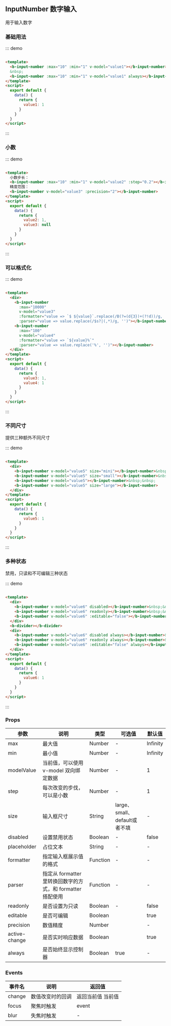 ## InputNumber 数字输入

用于输入数字

### 基础用法

::: demo

```html

<template>
  <b-input-number :max="10" :min="1" v-model="value1"></b-input-number>
  &nbsp;
  <b-input-number :max="10" :min="1" v-model="value1" always></b-input-number>
</template>
<script>
  export default {
    data() {
      return {
        value1: 1
      }
    }
  }
</script>
```

:::

### 小数

::: demo

```html

<template>
  小数步长：
  <b-input-number :max="10" :min="1" v-model="value2" :step="0.2"></b-input-number>
  精度范围：
  <b-input-number v-model="value3" :precision="2"></b-input-number>
</template>
<script>
  export default {
    data() {
      return {
        value2: 1,
        value3: null
      }
    }
  }
</script>
```

:::

### 可以格式化

::: demo

```html

<template>
  <div>
    <b-input-number
      :max="10000"
      v-model="value3"
      :formatter="value => `$ ${value}`.replace(/B(?=(d{3})+(?!d))/g, ',')"
      :parser="value => value.replace(/$s?|(,*)/g, '')"></b-input-number>&nbsp;&nbsp;
    <b-input-number
      :max="100"
      v-model="value4"
      :formatter="value => `${value}%`"
      :parser="value => value.replace('%', '')"></b-input-number>
  </div>
</template>
<script>
  export default {
    data() {
      return {
        value3: 1,
        value4: 1
      }
    }
  }
</script>
```

:::

### 不同尺寸

提供三种额外不同尺寸

::: demo

```html

<template>
  <div>
    <b-input-number v-model="value5" size="mini"></b-input-number>&nbsp;
    <b-input-number v-model="value5" size="small"></b-input-number>&nbsp;&nbsp;
    <b-input-number v-model="value5"></b-input-number>&nbsp;&nbsp;
    <b-input-number v-model="value5" size="large"></b-input-number>
  </div>
</template>
<script>
  export default {
    data() {
      return {
        value5: 1
      }
    }
  }
</script>
```

:::

### 多种状态

禁用，只读和不可编辑三种状态

::: demo

```html

<template>
  <div>
    <b-input-number v-model="value6" disabled></b-input-number>&nbsp;&nbsp;
    <b-input-number v-model="value6" readonly></b-input-number>&nbsp;&nbsp;
    <b-input-number v-model="value6" :editable="false"></b-input-number>
  </div>
  <b-divider></b-divider>
  <div>
    <b-input-number v-model="value6" disabled always></b-input-number>&nbsp;&nbsp;
    <b-input-number v-model="value6" readonly always></b-input-number>&nbsp;&nbsp;
    <b-input-number v-model="value6" :editable="false" always></b-input-number>
  </div>
</template>
<script>
  export default {
    data() {
      return {
        value6: 1
      }
    }
  }
</script>
```

:::

### Props

| 参数      | 说明    | 类型      | 可选值       | 默认值   |
|---------- |-------- |---------- |-------------  |-------- |
|max|    最大值    |Number    |-  |Infinity|
|min    |最小值|    Number|    - |Infinity|
|modelValue|    当前值，可以使用 v-model 双向绑定数据|    Number| - |    1|
|step|    每次改变的步伐，可以是小数|    Number| - |    1|
|size    |输入框尺寸|String| large、small、default或者不填|    - |
|disabled|    设置禁用状态    |Boolean| - |    false|
|placeholder|    占位文本|    String| -|    - |
|formatter    |指定输入框展示值的格式|    Function| -|    -|
|parser    |指定从 formatter 里转换回数字的方式，和 formatter 搭配使用|    Function| - |    -|
|readonly    |是否设置为只读|    Boolean|-|    false|
|editable    |是否可编辑|    Boolean| |    true|
|precision    |数值精度|    Number| |    -|
|active-change|    是否实时响应数据|    Boolean| |    true|
| always |    是否始终显示控制器 |    Boolean| true |    - |

### Events

| 事件名      | 说明    | 返回值      |
|---------- |-------- |---------- |
| change |    数值改变时的回调|返回当前值 当前值|
| focus |    聚焦时触发|    event|
| blur |    失焦时触发|    -|
